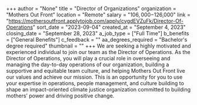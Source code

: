 +++
author = "None"
title = "Director of Organizations"
organization = "Mothers Out Front"
location = "Remote"
salary = "$106,000-$126,000"
link = "https://mothersoutfront.applytojob.com/apply/cvgdEVZuFk/Director-Of-Operations"
sort_date = "2023-09-04"
created_at = "September 4, 2023"
closing_date = "September 28, 2023"
a_job_type = ["Full Time"]
b_benefits = ["General Benefits"]
c_feedback = ""
aa_degrees_required = "Bachelor's degree required"
thumbnail = ""
+++
We are seeking a highly motivated and experienced individual to join our team as the Director of Operations. As the Director of Operations, you will play a crucial role in overseeing and managing the day-to-day operations of our organization, building a supportive and equitable team culture, and helping Mothers Out Front live our values and achieve our mission. This is an opportunity for you to use your expertise in operations, people management, and culture building to shape an impact-oriented climate justice organization committed to building mothers’ power and driving positive change. 